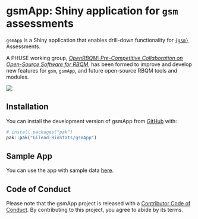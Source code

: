 
<!-- README.md is generated from README.Rmd. Please edit that file -->

# gsmApp: Shiny application for `gsm` assessments

<!-- badges: start -->
<!-- badges: end -->

`gsmApp` is a Shiny application that enables drill-down functionality
for [`{gsm}`](https://github.com/Gilead-BioStats/gsm) Assessments.

A PHUSE working group, [*OpenRBQM: Pre-Competitive Collaboration on
Open-Source Software for
RBQM*](https://advance.phuse.global/display/WEL/OpenRBQM%3A+Pre-Competitive+Collaboration+on+Open-Source+Software+for+RBQM),
has been formed to improve and develop new features for `gsm`, `gsmApp`,
and future open-source RBQM tools and modules.

![](https://github.com/Gilead-BioStats/gsmApp/assets/40671730/f02c12d0-f009-4b1b-9d0a-35f643f66f5b)

## Installation

You can install the development version of gsmApp from
[GitHub](https://github.com/) with:

``` r
# install.packages("pak")
pak::pak("Gilead-BioStats/gsmApp")
```

## Sample App

You can use the app with sample data
[here](https://mattroumaya.shinyapps.io/gsmApp/).

## Code of Conduct

Please note that the gsmApp project is released with a [Contributor Code
of
Conduct](https://gilead-biostats.github.io/gsmApp/CODE_OF_CONDUCT.html).
By contributing to this project, you agree to abide by its terms.
